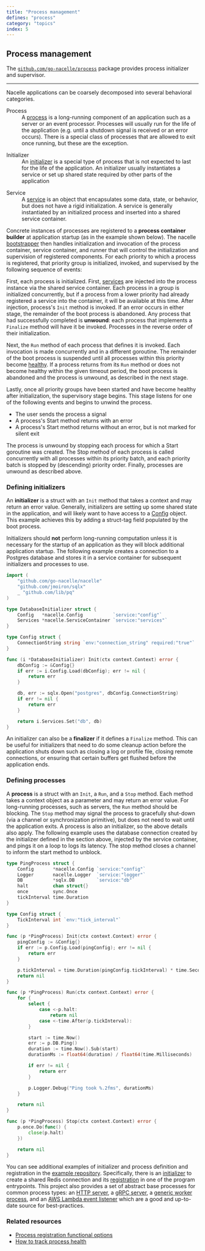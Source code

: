 ```yaml
---
title: "Process management"
defines: "process"
category: "topics"
index: 5
---
```


## Process management

The [`github.com/go-nacelle/process`](https://github.com/go-nacelle/process) package provides process initializer and supervisor.

---

Nacelle applications can be coarsely decomposed into several behavioral categories.

<dl>
  <dt>Process</dt>
  <dd>A <a href="https://pkg.go.dev/github.com/go-nacelle/process#Process">process</a> is a long-running component of an application such as a server or an event processor. Processes will usually run for the life of the application (e.g. until a shutdown signal is received or an error occurs). There is a special class of processes that are allowed to exit once running, but these are the exception.</dd>
</dl>

<dl>
  <dt>Initializer</dt>
  <dd>An <a href="https://pkg.go.dev/github.com/go-nacelle/process#Initializer">initializer</a> is a special type of process that is not expected to last for the life of the application. An initializer usually instantiates a service or set up shared state required by other parts of the application</dd>
</dl>

<dl>
  <dt>Service</dt>
  <dd>A <a href="/docs/topics/service">service</a> is an object that encapsulates some data, state, or behavior, but does not have a rigid initialization. A service is generally instantiated by an initialized process and inserted into a shared service container.</dd>
</dl>

Concrete instances of processes are registered to a **process container builder** at application startup (as in the example shown below). The nacelle [bootstrapper](/docs/topics/booting) then handles initialization and invocation of the process container, service container, and runner that will control the initialization and supervision of registered components. For each priority to which a process is registered, that priority group is initialized, invoked, and supervised by the following sequence of events:

First, each process is initialized. First, [services](/docs/topics/service) are injected into the process instance via the shared service container. Each process in a group is initialized concurrently, but if a process from a lower priority had already registered a service into the container, it will be available at this time. After injection, process's `Init` method is invoked. If an error occurs in either stage, the remainder of the boot process is abandoned. Any process that had successfully completed is **unwound**: each process that implements a `Finalize` method will have it be invoked. Processes in the reverse order of their initialization.

Next, the `Run` method of each process that defines it is invoked. Each invocation is made concurrently and in a different goroutine. The remainder of the boot process is suspended until all processes within this priority become [healthy](#tracking-process-health). If a process returns from its `Run` method or does not become healthy within the given timeout period, the boot process is abandoned and the process is unwound, as described in the next stage.

Lastly, once all priority groups have been started and have become healthy after initialization, the supervisory stage begins. This stage listens for one of the following events and begins to unwind the process.

  - The user sends the process a signal
  - A process's Start method returns with an error
  - A process's Start method returns without an error, but is not marked for silent exit

The process is unwound by stopping each process for which a Start goroutine was created. The Stop method of each process is called concurrently with all processes within its priority batch, and each priority batch is stopped by (descending) priority order. Finally, processes are unwound as described above.

### Defining initializers

An **initializer** is a struct with an `Init` method that takes a context and may return an error value. Generally, initializers are setting up some shared state in the application, and will likely want to have access to a [Config](/docs/topics/config) object. This example achieves this by adding a struct-tag field populated by the boot process.

Initializers should **not** perform long-running computation unless it is necessary for the startup of an application as they will block additional application startup. The following example creates a connection to a Postgres database and stores it in a service container for subsequent initializers and processes to use.

```go
import (
    "github.com/go-nacelle/nacelle"
    "github.com/jmoiron/sqlx"
    _ "github.com/lib/pq"
)

type DatabaseInitializer struct {
    Config   *nacelle.Config           `service:"config"`
    Services *nacelle.ServiceContainer `service:"services"`
}

type Config struct {
    ConnectionString string `env:"connection_string" required:"true"`
}

func (i *DatabaseInitializer) Init(ctx context.Context) error {
    dbConfig := &Config{}
    if err := i.Config.Load(dbConfig); err != nil {
        return err
    }

    db, err := sqlx.Open("postgres", dbConfig.ConnectionString)
    if err != nil {
        return err
    }

    return i.Services.Set("db", db)
}
```

An initializer can also be a **finalizer** if it defines a `Finalize` method. This can be useful for initializers that need to do some cleanup action before the application shuts down such as closing a log or profile file, closing remote connections, or ensuring that certain buffers get flushed before the application ends.

### Defining processes

A **process** is a struct with an `Init`, a `Run`, and a `Stop` method. Each method takes a context object as a parameter and may return an error value. For long-running processes, such as servers, the `Run` method should be blocking. The `Stop` method may signal the process to gracefully shut-down (via a channel or synchronization primitive), but does not need to wait until the application exits. A process is also an initializer, so the above details also apply. The following example uses the database connection created by the initializer defined in the section above, injected by the service container, and pings it on a loop to logs its latency. The stop method closes a channel to inform the start method to unblock.

```go
type PingProcess struct {
	Config       *nacelle.Config `service:"config"`
	Logger       nacelle.Logger  `service:"logger"`
	DB           *sqlx.DB        `service:"db"`
	halt         chan struct{}
	once         sync.Once
	tickInterval time.Duration
}

type Config struct {
	TickInterval int `env:"tick_interval"`
}

func (p *PingProcess) Init(ctx context.Context) error {
	pingConfig := &Config{}
	if err := p.Config.Load(pingConfig); err != nil {
		return err
	}

	p.tickInterval = time.Duration(pingConfig.tickInterval) * time.Second
	return nil
}

func (p *PingProcess) Run(ctx context.Context) error {
	for {
		select {
			case <-p.halt:
				return nil
			case <-time.After(p.tickInterval):
		}

		start := time.Now()
		err := p.DB.Ping()
		duration := time.Now().Sub(start)
		durationMs := float64(duration) / float64(time.Milliseconds)

		if err != nil {
			return err
		}

		p.Logger.Debug("Ping took %.2fms", durationMs)
	}

	return nil
}

func (p *PingProcess) Stop(ctx context.Context) error {
	p.once.Do(func() {
		close(p.halt)
	})

	return nil
}
```

You can see additional examples of initializer and process definition and registration in the [example repository](https://github.com/go-nacelle/example). Specifically, there is an [initializer](https://github.com/go-nacelle/example/blob/843979aaa86786784a1ca3646e8d0d1f69e29c65/internal/redis_initializer.go#L80) to create a shared Redis connection and its [registration](https://github.com/go-nacelle/example/blob/843979aaa86786784a1ca3646e8d0d1f69e29c65/cmd/worker/main.go#L9) in one of the program entrypoints. This project also provides a set of abstract base processes for common process types: an [HTTP server](/docs/topics/base/httpbase), a [gRPC server](/docs/topics/base/grpcbase), a [generic worker process](/docs/topics/base/workerbase), and an [AWS Lambda event listener](/docs/topics/base/lambdabase) which are a good and up-to-date source for best-practices.

### Related resources

- [Process registration functional options](/docs/ref/options_process)
- [How to track process health](/docs/howtos/process_health)

